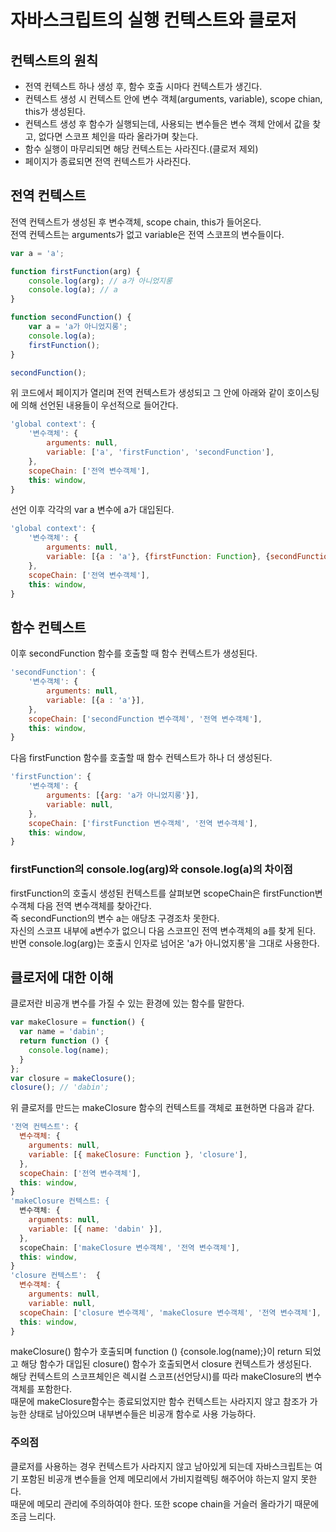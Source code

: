 # 자바스크립트의 실행 컨텍스트와 클로저

## 컨텍스트의 원칙
- 전역 컨텍스트 하나 생성 후, 함수 호출 시마다 컨텍스트가 생긴다.
- 컨텍스트 생성 시 컨텍스트 안에 변수 객체(arguments, variable), scope chian, this가 생성된다.
- 컨텍스트 생성 후 함수가 실행되는데, 사용되는 변수들은 변수 객체 안에서 값을 찾고, 없다면 스코프 체인을 따라 올라가며 찾는다.
- 함수 실행이 마무리되면 해당 컨텍스트는 사라진다.(클로저 제외)
- 페이지가 종료되면 전역 컨텍스트가 사라진다.

## 전역 컨텍스트

전역 컨텍스트가 생성된 후 변수객체, scope chain, this가 들어온다.<br/>
전역 컨텍스트는 arguments가 없고 variable은 전역 스코프의 변수들이다.

```js
var a = 'a';

function firstFunction(arg) {
    console.log(arg); // a가 아니었지롱
    console.log(a); // a
}

function secondFunction() {
    var a = 'a가 아니었지롱';
    console.log(a);
    firstFunction();
}

secondFunction();
```

위 코드에서 페이지가 열리며 전역 컨텍스트가 생성되고 그 안에 아래와 같이 호이스팅에 의해 선언된 내용들이 우선적으로 들어간다.

```js
'global context': {
    '변수객체': {
        arguments: null,
        variable: ['a', 'firstFunction', 'secondFunction'],
    },
    scopeChain: ['전역 변수객체'],
    this: window,
}
```

선언 이후 각각의 var a 변수에 a가 대입된다.

```js
'global context': {
    '변수객체': {
        arguments: null,
        variable: [{a : 'a'}, {firstFunction: Function}, {secondFunction: Function}],
    },
    scopeChain: ['전역 변수객체'],
    this: window,
}
```

## 함수 컨텍스트

이후 secondFunction 함수를 호출할 때 함수 컨텍스트가 생성된다.
```js
'secondFunction': {
    '변수객체': {
        arguments: null,
        variable: [{a : 'a'}],
    },
    scopeChain: ['secondFunction 변수객체', '전역 변수객체'],
    this: window,
}
```

다음 firstFunction 함수를 호출할 때 함수 컨텍스트가 하나 더 생성된다.
```js
'firstFunction': {
    '변수객체': {
        arguments: [{arg: 'a가 아니었지롱'}],
        variable: null,
    },
    scopeChain: ['firstFunction 변수객체', '전역 변수객체'],
    this: window,
}
```

### firstFunction의 console.log(arg)와 console.log(a)의 차이점
firstFunction의 호출시 생성된 컨텍스트를 살펴보면 scopeChain은 firstFunction변수객체 다음 전역 변수객체를 찾아간다.<br/>
즉 secondFunction의 변수 a는 애당초 구경조차 못한다.<br/>
자신의 스코프 내부에 a변수가 없으니 다음 스코프인 전역 변수객체의 a를 찾게 된다.<br/>
반면 console.log(arg)는 호출시 인자로 넘어온 'a가 아니었지롱'을 그대로 사용한다.

## 클로저에 대한 이해
클로저란 비공개 변수를 가질 수 있는 환경에 있는 함수를 말한다.

```js
var makeClosure = function() {
  var name = 'dabin';
  return function () {
    console.log(name);
  }
};
var closure = makeClosure();
closure(); // 'dabin';
```

위 클로저를 만드는 makeClosure 함수의 컨텍스트를 객체로 표현하면 다음과 같다.

```js
'전역 컨텍스트': {
  변수객체: {
    arguments: null,
    variable: [{ makeClosure: Function }, 'closure'],
  },
  scopeChain: ['전역 변수객체'],
  this: window,
}
'makeClosure 컨텍스트: {
  변수객체: {
    arguments: null,
    variable: [{ name: 'dabin' }],
  },
  scopeChain: ['makeClosure 변수객체', '전역 변수객체'],
  this: window,
}
'closure 컨텍스트':  {
  변수객체: {
    arguments: null,
    variable: null,
  scopeChain: ['closure 변수객체', 'makeClosure 변수객체', '전역 변수객체'],
  this: window,
}
```

makeClosure() 함수가 호출되며 function () {console.log(name);}이 return 되었고 해당 함수가 대입된 closure() 함수가 호출되면서 closure 컨텍스트가 생성된다.<br/>
해당 컨텍스트의 스코프체인은 렉시컬 스코프(선언당시)를 따라 makeClosure의 변수객체를 포함한다.<br/>
때문에 makeClosure함수는 종료되었지만 함수 컨텍스트는 사라지지 않고 참조가 가능한 상태로 남아있으며 내부변수들은 비공개 함수로 사용 가능하다.<br/>

### 주의점
클로저를 사용하는 경우 컨텍스트가 사라지지 않고 남아있게 되는데 자바스크립트는 여기 포함된 비공개 변수들을 언제 메모리에서 가비지컬렉팅 해주어야 하는지 알지 못한다.<br/>
때문에 메모리 관리에 주의하여야 한다. 또한 scope chain을 거슬러 올라가기 때문에 조금 느리다.